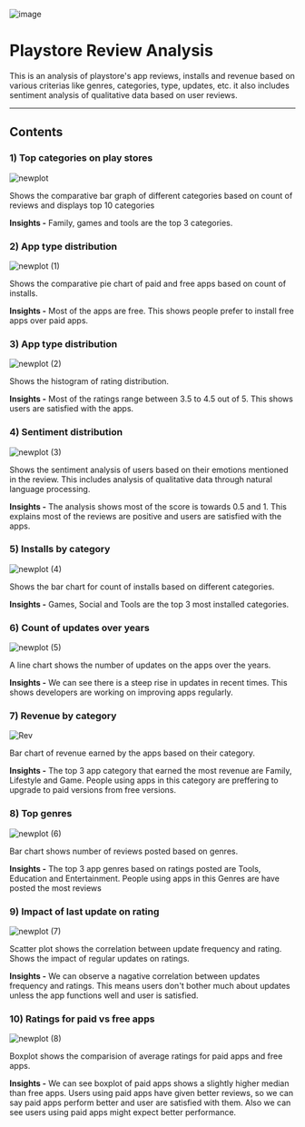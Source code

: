 ![image](https://github.com/user-attachments/assets/c1813454-f279-4c53-a0d0-8b053bea5696)

# Playstore Review Analysis
This is an analysis of playstore's app reviews, installs and revenue based on various criterias like genres, categories, type, updates, etc. it also includes sentiment analysis of qualitative data based on user reviews.

--------

## Contents

### 1) Top categories on play stores
![newplot](https://github.com/user-attachments/assets/f4326902-fca2-47cd-8581-e83ea1d0a5d7)

Shows the comparative bar graph of different categories based on count of reviews and displays top 10 categories

**Insights -** Family, games and tools are the top 3 categories.


### 2) App type distribution
![newplot (1)](https://github.com/user-attachments/assets/c923b2de-5dd0-4449-97e2-da1f300e872e)

Shows the comparative pie chart of paid and free apps based on count of installs.

**Insights -** Most of the apps are free. This shows people prefer to install free apps over paid apps.

### 3) App type distribution
![newplot (2)](https://github.com/user-attachments/assets/0d3b995a-62d3-4651-8bd6-ab0d5648df85)

Shows the histogram of rating distribution.

**Insights -** Most of the ratings range between 3.5 to 4.5 out of 5. This shows users are satisfied with the apps.

### 4) Sentiment distribution
![newplot (3)](https://github.com/user-attachments/assets/a438e2d5-69f0-4f6c-970a-f6f90efe7358)

Shows the sentiment analysis of users based on their emotions mentioned in the review. This includes analysis of qualitative data through natural language processing.

**Insights -** The analysis shows most of the score is towards 0.5 and 1. This explains most of the reviews are positive and users are satisfied with the apps.

### 5) Installs by category
![newplot (4)](https://github.com/user-attachments/assets/c82ba4ed-5b81-4285-ba9c-74e71145f20a)

Shows the bar chart for count of installs based on different categories.

**Insights -** Games, Social and Tools are the top 3 most installed categories.

### 6) Count of updates over years
![newplot (5)](https://github.com/user-attachments/assets/96b4e9a9-3033-4d67-be0c-b335292768c5)

A line chart shows the number of updates on the apps over the years.  

**Insights -** We can see there is a steep rise in updates in recent times. This shows developers are working on improving apps regularly.

### 7) Revenue by category
![Rev](https://github.com/user-attachments/assets/7598161c-57f8-4b16-afbc-8e597df33e58)


Bar chart of revenue earned by the apps based on their category.  

**Insights -** The top 3 app category that earned the most revenue are Family, Lifestyle and Game. People using apps in this category are preffering to upgrade to paid versions from free versions.

### 8) Top genres
![newplot (6)](https://github.com/user-attachments/assets/851b92f9-7e84-4368-8d24-53f11949ed94)

Bar chart shows number of reviews posted based on genres. 

**Insights -** The top 3 app genres based on ratings posted are Tools, Education and Entertainment. People using apps in this Genres are have posted the most reviews

### 9) Impact of last update on rating
![newplot (7)](https://github.com/user-attachments/assets/ab2f8df6-ebe0-4214-a27f-5efd97e4c3bf)

Scatter plot shows the correlation between update frequency and rating. Shows the impact of regular updates on ratings. 

**Insights -** We can observe a nagative correlation between updates frequency and ratings. This means users don't bother much about updates unless the app functions well and user is satisfied.

### 10) Ratings for paid vs free apps
![newplot (8)](https://github.com/user-attachments/assets/31e94db6-30ec-4266-b6b0-68f0dd3da674)

Boxplot shows the comparision of average ratings for paid apps and free apps.

**Insights -** We can see boxplot of paid apps shows a slightly higher median than free apps. Users using paid apps have given better reviews, so we can say paid apps perform better and user are satisfied with them. Also we can see users using paid apps might expect better performance.
